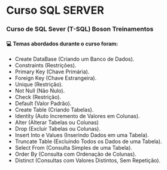 # Curso SQL SERVER
### Curso de SQL Sever (T-SQL) Boson Treinamentos
#### :computer: Temas abordados durante o curso foram:
- Create DataBase (Criando um Banco de Dados).
- Constraints (Restrições).
- Primary Key (Chave Primária).
- Foreign Key (Chave Estrangeira).
- Unique (Restrição).
- Not Null (Não Nulo).
- Check (Restrição).
- Default (Valor Padrão).
- Create Table (Criando Tabelas).
- Identity (Auto Incremento de Valores em Colunas).
- Alter (Alterar Tabelas ou Colunas)
- Drop (Excluir Tabelas ou Colunas).
- Insert Into e Values (Inserindo Dados em uma Tabela).
- Truncate Table (Excluindo Todos os Dados de uma Tabela).
- Select From (Consulta Simples de uma Tabela).
- Order By (Consulta com Ordenação de Colunas).
- Distinct (Consultas com Valores Distintos, Sem Repetição).
